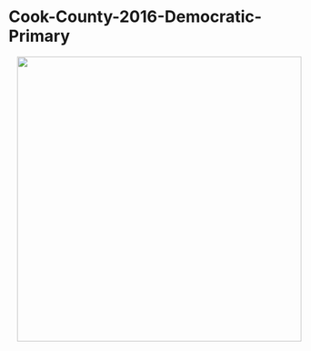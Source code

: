 # Cook-County-2016-Democratic-Primary

<img src="Democratic Presidential Primary 2016.html" align="left" width="500" style="padding: 0 15px;"/>
